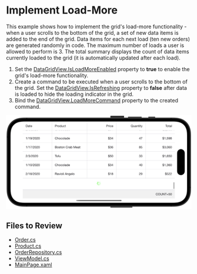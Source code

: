 # Implement Load-More

This example shows how to implement the grid's load-more functionality - when a user scrolls to the bottom of the grid, a set of new data items is added to the end of the grid. Data items for each next load (ten new orders) are generated randomly in code. The maximum number of loads a user is allowed to perform is 3. The total summary displays the count of data items currently loaded to the grid (it is automatically updated after each load).

1. Set the [DataGridView.IsLoadMoreEnabled](https://docs.devexpress.com/MAUI/DevExpress.Maui.DataGrid.DataGridView.IsLoadMoreEnabled) property to **true** to enable the grid's load-more functionality.  
2. Create a command to be executed when a user scrolls to the bottom of the grid. Set the [DataGridView.IsRefreshing](https://docs.devexpress.com/MAUI/DevExpress.Maui.DataGrid.DataGridView.IsRefreshing) property to **false** after data is loaded to hide the loading indicator in the grid.  
3. Bind the [DataGridView.LoadMoreCommand](https://docs.devexpress.com/MAUI/DevExpress.Maui.DataGrid.DataGridView.LoadMoreCommand) property to the created command.  

<img src="./img/load-more-example.png"/>

<!-- default file list -->
## Files to Review

* [Order.cs](./DataGridView_LoadMore/DataModel/Order.cs)
* [Product.cs](./DataGridView_LoadMore/DataModel/Product.cs)
* [OrderRepository.cs](./DataGridView_LoadMore/DataModel/OrderRepository.cs)
* [ViewModel.cs](./DataGridView_LoadMore/DataModel/ViewModel.cs)
* [MainPage.xaml](./DataGridView_LoadMore/MainPage.xaml)
<!-- default file list end -->